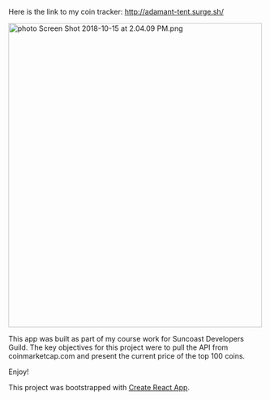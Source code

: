Here is the link to my coin tracker: http://adamant-tent.surge.sh/

<a href="http://s1248.photobucket.com/user/Michael_Yenny/media/Screen%20Shot%202018-10-15%20at%202.04.09%20PM.png.html" target="_blank"><img src="http://i1248.photobucket.com/albums/hh488/Michael_Yenny/th_Screen%20Shot%202018-10-15%20at%202.04.09%20PM.png" border="0" alt=" photo Screen Shot 2018-10-15 at 2.04.09 PM.png" style="width:500px;height:600px;"></a>

This app was built as part of my course work for Suncoast Developers Guild. The key objectives for this project were to pull the API from coinmarketcap.com and present the current price of the top 100 coins.

Enjoy!

This project was bootstrapped with [Create React App](https://github.com/facebookincubator/create-react-app).
